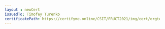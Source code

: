 ```yaml
--- 
layout : newCert 
issuedTo: Timofey Turenko 
certificatePath: https://certifyme.online/CSIT/FRUCT2021/img/cert/orgteam/TimofeyTurenko_23d12.png
--- 
```

